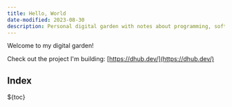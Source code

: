 ```yaml
---
title: Hello, World
date-modified: 2023-08-30
description: Personal digital garden with notes about programming, software and async work.
---
```


Welcome to my digital garden!

Check out the project I'm building: [https://dhub.dev/](https://dhub.dev/)

## Index

${toc}
